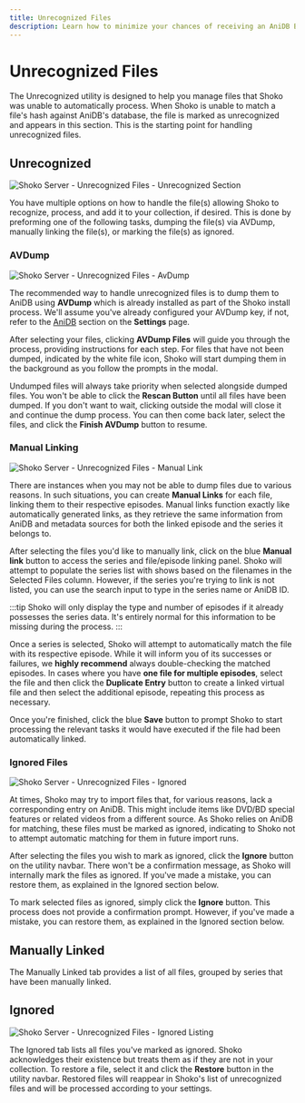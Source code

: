 ```yaml
---
title: Unrecognized Files
description: Learn how to minimize your chances of receiving an AniDB Ban.
---
```


# Unrecognized Files

The Unrecognized utility is designed to help you manage files that Shoko was unable to automatically process. When
Shoko is unable to match a file's hash against AniDB's database, the file is marked as unrecognized and appears in
this section. This is the starting point for handling unrecognized files.

## Unrecognized

![Shoko Server - Unrecognized Files - Unrecognized Section](/images/shoko-server/shoko-server-unrecognized-files-unrecognized.jpg)

You have multiple options on how to handle the file(s) allowing Shoko to recognize, process, and add it to
your collection, if desired. This is done by preforming one of the following tasks, dumping the file(s) via
AVDump, manually linking the file(s), or marking the file(s) as ignored.

### AVDump

![Shoko Server - Unrecognized Files - AvDump](/images/shoko-server/shoko-server-unrecognized-files-avdump.jpg)

The recommended way to handle unrecognized files is to dump them to AniDB using **AVDump** which is already
installed as part of the Shoko install process. We'll assume you've already configured your AVDump key, if not,
refer to the [AniDB](/shoko-server/settings/#anidb) section on the **Settings** page.

After selecting your files, clicking **AVDump Files** will guide you through the process, providing instructions for
each step. For files that have not been dumped, indicated by the white file icon, Shoko will start dumping them in
the background as you follow the prompts in the modal.

Undumped files will always take priority when selected alongside dumped files. You won't be able to click
the **Rescan Button** until all files have been dumped. If you don't want to wait, clicking outside the modal
will close it and continue the dump process. You can then come back later, select the files, and click the
**Finish AVDump** button to resume.

### Manual Linking

![Shoko Server - Unrecognized Files - Manual Link](/images/shoko-server/shoko-server-unrecognized-files-manual-link-01.jpg)

There are instances when you may not be able to dump files due to various reasons. In such situations, you can
create **Manual Links** for each file, linking them to their respective episodes. Manual links function exactly like
automatically generated links, as they retrieve the same information from AniDB and metadata sources for both
the linked episode and the series it belongs to.

After selecting the files you'd like to manually link, click on the blue **Manual link** button to access the series
and file/episode linking panel. Shoko will attempt to populate the series list with shows based on the filenames in
the Selected Files column. However, if the series you're trying to link is not listed, you can use the search input
to type in the series name or AniDB ID.

:::tip
Shoko will only display the type and number of episodes if it already possesses the series data. It's entirely normal
for this information to be missing during the process.
:::

Once a series is selected, Shoko will attempt to automatically match the file with its respective episode.
While it will inform you of its successes or failures, we **highly recommend** always double-checking the matched
episodes. In cases where you have **one file for multiple episodes**, select the file and then click the **Duplicate
Entry** button to create a linked virtual file and then select the additional episode, repeating this process as
necessary.

Once you're finished, click the blue **Save** button to prompt Shoko to start processing the relevant tasks it would
have executed if the file had been automatically linked.

### Ignored Files

![Shoko Server - Unrecognized Files - Ignored](/images/shoko-server/shoko-server-unrecognized-files-ignored.jpg)

At times, Shoko may try to import files that, for various reasons, lack a corresponding entry on AniDB. This might
include items like DVD/BD special features or related videos from a different source. As Shoko relies on AniDB for
matching, these files must be marked as ignored, indicating to Shoko not to attempt automatic matching for them in
future import runs.

After selecting the files you wish to mark as ignored, click the **Ignore** button on the utility navbar. There
won't be a confirmation message, as Shoko will internally mark the files as ignored. If you've made a mistake,
you can restore them, as explained in the Ignored section below.

To mark selected files as ignored, simply click the **Ignore** button. This process does not provide a confirmation
prompt. However, if you've made a mistake, you can restore them, as explained in the Ignored section below.

## Manually Linked

The Manually Linked tab provides a list of all files, grouped by series that have been manually linked.

## Ignored

![Shoko Server - Unrecognized Files - Ignored Listing](/images/shoko-server/shoko-server-unrecognized-files-ignored-listing.jpg)

The Ignored tab lists all files you've marked as ignored. Shoko acknowledges their existence but treats them as if
they are not in your collection. To restore a file, select it and click the **Restore** button in the utility navbar.
Restored files will reappear in Shoko's list of unrecognized files and will be processed according to your settings.
